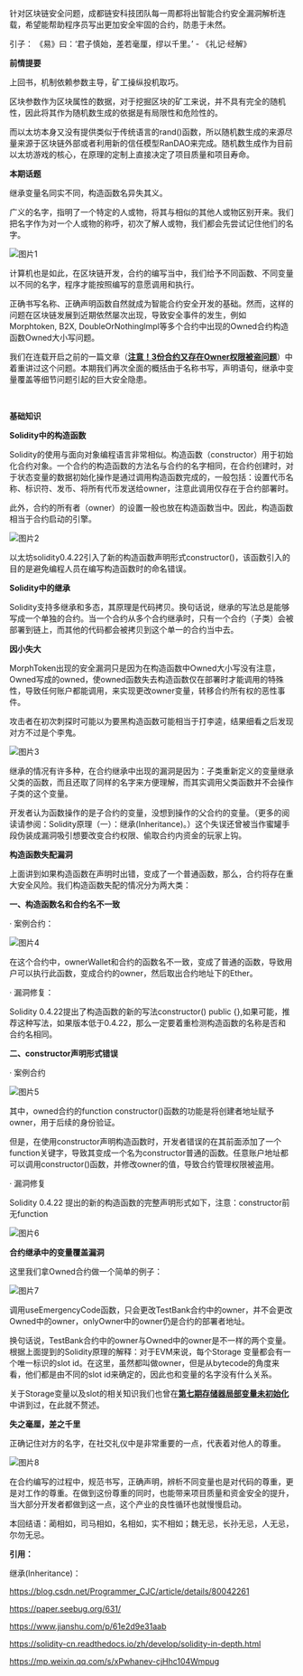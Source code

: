 针对区块链安全问题，成都链安科技团队每一周都将出智能合约安全漏洞解析连载，希望能帮助程序员写出更加安全牢固的合约，防患于未然。



引子： 《易》曰：‘君子慎始，差若毫厘，缪以千里。’ - 《礼记·经解》





**前情提要**



上回书，机制依赖参数主导，矿工操纵投机取巧。



区块参数作为区块属性的数据，对于挖掘区块的矿工来说，并不具有完全的随机性，因此将其作为随机数生成的依据是有局限性和危险性的。



而以太坊本身又没有提供类似于传统语言的rand()函数，所以随机数生成的来源尽量来源于区块链外部或者利用新的信任模型RanDAO来完成。随机数生成作为目前以太坊游戏的核心，在原理的定制上直接决定了项目质量和项目寿命。





**本期话题**



继承变量名同实不同，构造函数名异失其义。



广义的名字，指明了一个特定的人或物，将其与相似的其他人或物区别开来。我们把名字作为对一个人或物的称呼，初次了解人或物，我们都会先尝试记住他们的名字。



![图片1](./img/图片1.png)



计算机也是如此，在区块链开发，合约的编写当中，我们给予不同函数、不同变量以不同的名字，程序才能按照编写的意愿调用和执行。



正确书写名称、正确声明函数自然就成为智能合约安全开发的基础。然而，这样的问题在区块链发展到近期依然屡次出现，导致安全事件的发生，例如Morphtoken, B2X, DoubleOrNothinglmpl等多个合约中出现的Owned合约构造函数Owned大小写问题。



我们在连载开启之前的一篇文章（[**注意！3份合约又存在Owner权限被盗问题**](http://mp.weixin.qq.com/s?__biz=MzU2NzUxMTM0Nw==&mid=2247484096&idx=1&sn=d7f228bf24af9e66a6db6129b9e49aeb&chksm=fc9d529ccbeadb8a635bf46f46a23467fdee54eac862de982c7c9053ce0e2418a36ff8b003c4&scene=21#wechat_redirect)）中着重讲过这个问题。本期我们再次全面的概括由于名称书写，声明语句，继承中变量覆盖等细节问题引起的巨大安全隐患。

​                                     



**基础知识**



**Solidity中的构造函数**



Solidity的使用与面向对象编程语言非常相似。构造函数（constructor）用于初始化合约对象。一个合约的构造函数的方法名与合约的名字相同，在合约创建时，对于状态变量的数据初始化操作是通过调用构造函数完成的，一般包括：设置代币名称、标识符、发币、将所有代币发送给owner，注意此调用仅存在于合约部署时。



此外，合约的所有者（owner）的设置一般也放在构造函数当中。因此，构造函数相当于合约启动的引擎。



![图片2](./img/图片2.png)



以太坊solidity0.4.22引入了新的构造函数声明形式constructor()，该函数引入的目的是避免编程人员在编写构造函数时的命名错误。



**Solidity中的继承**



Solidity支持多继承和多态，其原理是代码拷贝。换句话说，继承的写法总是能够写成一个单独的合约。当一个合约从多个合约继承时，只有一个合约（子类）会被部署到链上，而其他的代码都会被拷贝到这个单一的合约当中去。





**因小失大**



MorphToken出现的安全漏洞只是因为在构造函数中Owned大小写没有注意，Owned写成的owned，使owned函数失去构造函数仅在部署时才能调用的特殊性，导致任何账户都能调用，来实现更改owner变量，转移合约所有权的恶性事件。



攻击者在初次刺探时可能以为要黑构造函数可能相当于打李逵，结果细看之后发现对方不过是个李鬼。



![图片3](./img/图片3.png)



继承的情况有许多种，在合约继承中出现的漏洞是因为：子类重新定义的变量继承父类的函数，而且还取了同样的名字来方便理解，而其实调用父类函数并不会操作子类的这个变量。



开发者认为函数操作的是子合约的变量，没想到操作的父合约的变量。（更多的阅读请参阅：Solidity原理（一）：继承(Inheritance)。）这个失误还曾被当作蜜罐手段伪装成漏洞吸引想要改变合约权限、偷取合约内资金的玩家上钩。





**构造函数失配漏洞**



上面讲到如果构造函数在声明时出错，变成了一个普通函数，那么，合约将存在重大安全风险。我们构造函数失配的情况分为两大类：



**一、构造函数名和合约名不一致**



· 案例合约：



![图片4](./img/图片4.png)



在这个合约中，ownerWallet和合约的函数名不一致，变成了普通的函数，导致用户可以执行此函数，变成合约的owner，然后取出合约地址下的Ether。



· 漏洞修复：



Solidity 0.4.22提出了构造函数的新的写法constructor() public {},如果可能，推荐这种写法，如果版本低于0.4.22，那么一定要着重检测构造函数的名称是否和合约名相同。



**二、constructor声明形式错误**



· 案例合约



![图片5](./img/图片5.png)



其中，owned合约的function constructor()函数的功能是将创建者地址赋予owner，用于后续的身份验证。



但是，在使用constructor声明构造函数时，开发者错误的在其前面添加了一个function关键字，导致其变成一个名为constructor普通的函数。任意账户地址都可以调用constructor()函数，并修改owner的值，导致合约管理权限被盗用。



· 漏洞修复



Solidity 0.4.22 提出的新的构造函数的完整声明形式如下，注意：constructor前无function



![图片6](./img/图片6.png)





**合约继承中的变量覆盖漏洞**



这里我们拿Owned合约做一个简单的例子：



![图片7](./img/图片7.png)



调用useEmergencyCode函数，只会更改TestBank合约中的owner，并不会更改Owned中的owner，onlyOwner中的owner仍是合约的部署者地址。



换句话说，TestBank合约中的owner与Owned中的owner是不一样的两个变量。根据上面提到的Solidity原理的解释：对于EVM来说，每个Storage 变量都会有一个唯一标识的slot id。在这里，虽然都叫做owner，但是从bytecode的角度来看，他们都是由不同的slot id来确定的，因此也和变量的名字没有什么关系。



关于Storage变量以及slot的相关知识我们也曾在[**第七期存储器局部变量未初始化**](http://mp.weixin.qq.com/s?__biz=MzU2NzUxMTM0Nw==&mid=2247484711&idx=1&sn=a11a779e8333174c276addf4d6c97d35&chksm=fc9d557bcbeadc6d318ef873a856ad0f783a6d7c099b83ec490a5c6d3110580aed2f6ba43cd9&scene=21#wechat_redirect)中讲到过，在此就不赘述。





**失之毫厘，差之千里**



正确记住对方的名字，在社交礼仪中是非常重要的一点，代表着对他人的尊重。



![图片8](./img/图片8.png)



在合约编写的过程中，规范书写，正确声明，辨析不同变量也是对代码的尊重，更是对工作的尊重。在做到这份尊重的同时，也能带来项目质量和资金安全的提升，当大部分开发者都做到这一点，这个产业的良性循环也就慢慢启动。



本回结语：蔺相如，司马相如，名相如，实不相如；魏无忌，长孙无忌，人无忌，尔勿无忌。



**引用：**



[1]: Solidity原理（一）：

继承(Inheritance)：

https://blog.csdn.net/Programmer_CJC/article/details/80042261 



[2]: 以太坊蜜罐智能合约分析：

https://paper.seebug.org/631/ 



[3]: Solidity语法---以太坊智能合约生命周期：

https://www.jianshu.com/p/61e2d9e31aab 



[4]: 深入理解Solidity：

https://solidity-cn.readthedocs.io/zh/develop/solidity-in-depth.html 



[5]: 注意！3份合约又存在Owner权限被盗问题——低级错误不容忽视：

https://mp.weixin.qq.com/s/xPwhanev-cjHhc104Wmpug 
